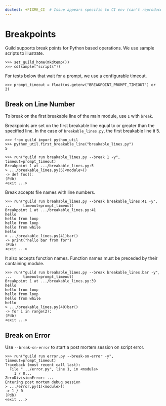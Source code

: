 ```yaml
---
doctest: +FIXME_CI  # Issue appears specific to CI env (can't reproduce over ssh - may be tty related)
---
```


# Breakpoints

Guild supports break points for Python based operations. We use sample
scripts to illustrate.

    >>> set_guild_home(mkdtemp())
    >>> cd(sample("scripts"))

For tests below that wait for a prompt, we use a configurable timeout.

    >>> prompt_timeout = float(os.getenv("BREAKPOINT_PROMPT_TIMEOUT") or 2)

## Break on Line Number

To break on the first breakable line of the main module, use `1` with
`break`.

Breakpoints are set on the first breakable line equal to or greater
than the specified line. In the case of `breakable_lines.py`, the
first breakable line it 5.

    >>> from guild import python_util
    >>> python_util.first_breakable_line("breakable_lines.py")
    5

    >>> run("guild run breakable_lines.py --break 1 -y", timeout=prompt_timeout)
    Breakpoint 1 at .../breakable_lines.py:5
    > .../breakable_lines.py(5)<module>()
    -> def foo():
    (Pdb)
    <exit ...>

Break accepts file names with line numbers.

    >>> run("guild run breakable_lines.py --break breakable_lines:41 -y",
    ...     timeout=prompt_timeout)
    Breakpoint 1 at .../breakable_lines.py:41
    hello
    hello from loop
    hello from loop
    hello from while
    hello
    > .../breakable_lines.py(41)bar()
    -> print("hello bar from for")
    (Pdb)
    <exit ...>

It also accepts function names. Function names must be preceded by
their containing module.

    >>> run("guild run breakable_lines.py --break breakable_lines.bar -y",
    ...     timeout=prompt_timeout)
    Breakpoint 1 at .../breakable_lines.py:39
    hello
    hello from loop
    hello from loop
    hello from while
    hello
    > .../breakable_lines.py(40)bar()
    -> for i in range(2):
    (Pdb)
    <exit ...>

## Break on Error

Use `--break-on-error` to start a post mortem session on script error.

    >>> run("guild run error.py --break-on-error -y", timeout=prompt_timeout)
    Traceback (most recent call last):
      File ".../error.py", line 1, in <module>
        1 / 0...
    ZeroDivisionError: ...
    Entering post mortem debug session
    > .../error.py(1)<module>()
    -> 1 / 0
    (Pdb)
    <exit ...>
